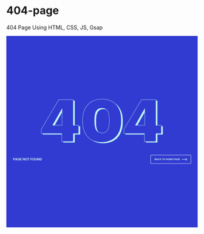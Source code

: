 # 404-page
404 Page Using HTML, CSS, JS, Gsap

![Image alt](https://github.com/HubCrag/404-page/raw/master/Screenshot.png)
